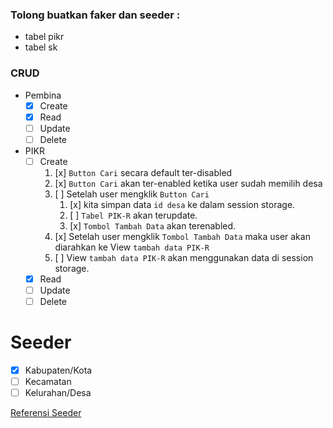 ### Tolong buatkan faker dan seeder :

- tabel pikr
- tabel sk

### CRUD

- Pembina
  - [x] Create
  - [x] Read
  - [ ] Update
  - [ ] Delete
- PIKR
  - [ ] Create
    1. [x] `Button Cari` secara default ter-disabled
    2. [x] `Button Cari` akan ter-enabled ketika user sudah memilih desa
    3. [ ] Setelah user mengklik `Button Cari`
       1. [x] kita simpan data `id desa` ke dalam session storage.
       2. [ ] `Tabel PIK-R` akan terupdate.
       3. [x] `Tombol Tambah Data` akan terenabled.
    4. [x] Setelah user mengklik `Tombol Tambah Data` maka user akan diarahkan ke View `tambah data PIK-R`
    5. [ ] View `tambah data PIK-R` akan menggunakan data di session storage.
  - [x] Read
  - [ ] Update
  - [ ] Delete

# Seeder

- [x] Kabupaten/Kota
- [ ] Kecamatan
- [ ] Kelurahan/Desa

[Referensi Seeder](http://aplikasi.bkkbn.go.id/pikrm/Report/LaporanPIKRM.aspx)
